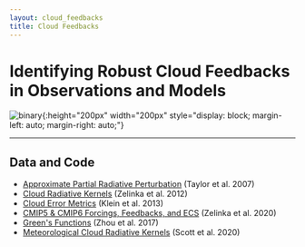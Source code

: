 ```yaml
--- 
layout: cloud_feedbacks 
title: Cloud Feedbacks 
---
```

# Identifying Robust Cloud Feedbacks in Observations and Models 

![binary]({{site.baseurl}}/projects/cloud_feedbacks/binary.svg){:height="200px" width="200px" style="display: block; margin-left: auto; margin-right: auto;"}

---

## Data and Code 

* [Approximate Partial Radiative Perturbation](https://github.com/mzelinka/aprp) (Taylor et al. 2007) 
* [Cloud Radiative Kernels](https://github.com/mzelinka/cloud-radiative-kernels) (Zelinka et al. 2012) 
* [Cloud Error Metrics](https://github.com/mzelinka/klein2013-cloud-error-metrics) (Klein et al. 2013) 
* [CMIP5 & CMIP6 Forcings, Feedbacks, and ECS](https://github.com/mzelinka/cmip56_forcing_feedback_ecs) (Zelinka et al. 2020) 
* [Green's Functions](https://github.com/mzelinka/greens-function) (Zhou et al. 2017) 
* [Meteorological Cloud Radiative Kernels](https://github.com/tamyers87/meteorological_cloud_radiative_kernels) (Scott et al. 2020)
